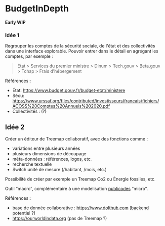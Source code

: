 # BudgetInDepth

**Early WIP**

### Idée 1

Regrouper les comptes de la sécurité sociale, de l'état et des collectivités dans une interface explorable. Pouvoir entrer dans le détail en agrégant les comptes, par exemple :

> État > Services du premier ministre > Dinum > Tech.gouv > Beta.gouv > Tchap > Frais d'hébergement

Références :

- État: https://www.budget.gouv.fr/budget-etat/ministere
- Sécu: https://www.urssaf.org/files/contributed/investisseurs/francais/fichiers/ACOSS%20Comptes%20Annuels%202020.pdf
- Collectivités : (?)

## Idée 2

Créer un éditeur de Treemap collaboratif, avec des fonctions comme :

- variations entre plusieurs années
- plusieurs dimensions de découpage
- méta-données : références, logos, etc.
- recherche textuelle
- Switch unité de mesure (/habitant, /mois, etc.)

Possibilité de créer par exemple un Treemap Co2 ou Énergie fossiles, etc.

Outil “macro”, complémentaire à une modelisation [publicodes](https://publi.codes) “micro”.

Références :

- base de donnée collaborative : https://www.dolthub.com (backend potentiel ?)
- https://ourworldindata.org (pas de Treemap ?)
